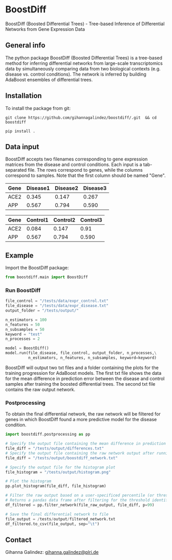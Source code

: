 # BoostDiff 
BoostDiff (Boosted Differential Trees) - Tree-based Inference of Differential Networks from Gene Expression Data


## General info
The python package BoostDiff (Boosted Differential Trees) is a tree-based method for inferring differential networks from large-scale transcriptomics data 
by simultaneously comparing data from two biological contexts (e.g. disease vs. control conditions). 
The network is inferred by building AdaBoost ensembles of differential trees.

## Installation

To install the package from git:

`git clone https://github.com/gihannagalindez/boostdiff/.git  && cd boostdiff`

`pip install .`


## Data input

BoostDiff accepts two filenames corresponding to gene expression matrices from the disease and control conditions.
Each input is a tab-separated file. The rows correspond to genes, while the columns correspond to samples.
Note that the first column should be named "Gene".


| Gene  |   Disease1   |   Disease2  | Disease3  | 
|-------------------|-----------|-----------|------|
| ACE2   | 0.345  | 0.147  |0.267 | 
| APP   | 0.567  | 0.794  | 0.590 | 

| Gene  |   Control1   |   Control2  | Control3  | 
|-------------------|-----------|-----------|------|
| ACE2   | 0.084  | 0.147  |0.91 | 
| APP   | 0.567  | 0.794  | 0.590 | 


## Example


Import the BoostDiff package:

```python
from boostdiff.main import BoostDiff
```

### Run BoostDiff 

```python
file_control = "/tests/data/expr_control.txt"
file_disease = "/tests/data/expr_disease.txt"
output_folder = "/tests/output/"

n_estimators = 100
n_features = 50
n_subsamples = 50
keyword = "test"
n_processes = 2

model = BoostDiff()
model.run(file_disease, file_control, output_folder, n_processes,\
          n_estimators, n_features, n_subsamples, keyword=keyword)

```

BoostDiff will output two txt files and a folder containing the plots for the training progression for AdaBoost models.
The first txt file shows the data for the mean difference in prediction error between the disease and control samples after training the boosted differential trees.
The second txt file contains the raw output network.

###  Postprocessing

To obtain the final differential network, the raw network will be filtered for genes in which BoostDiff found a more predictive model for the disease condition.

```python
import boostdiff.postprocessing as pp

# Specify the output file containing the mean difference in prediction error after running the BoostDiff algorithm
file_diff = "/tests/output/differences.txt"
# Specify the output file containing the raw network output after running the BoostDiff algorithm
file_diff = "/tests/output/boostdiff_network.txt"

# Specify the output file for the histogram plot
file_histogram = "/tests/output/histogram.png"

# Plot the histogram
pp.plot_histogram(file_diff, file_histogram)

# Filter the raw output based on a user-specificed percentile (or threshold)
# Returns a pandas data frame after filtering for the threshold identified based on the 99th percentile.
df_filtered = pp.filter_network(file_raw_output, file_diff, p=99)

# Save the final differential network to file
file_output = /tests/output/filtered_network.txt
df_filtered.to_csv(file_output, sep="\t")
```


## Contact 
Gihanna Galindez: gihanna.galindez@plri.de
